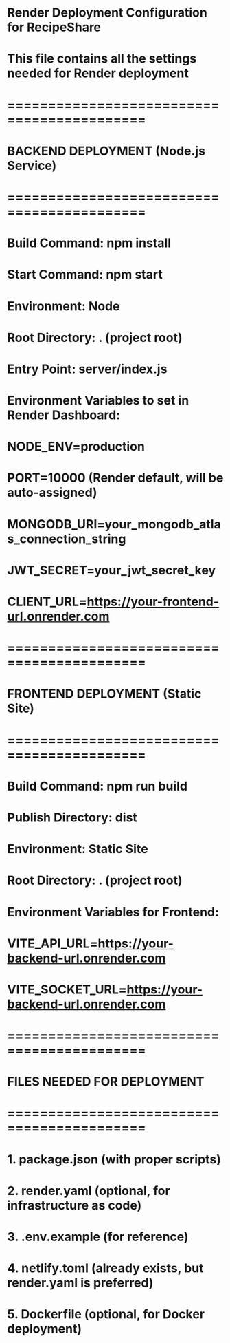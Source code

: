 # Render Deployment Configuration for RecipeShare
# This file contains all the settings needed for Render deployment

# ===========================================
# BACKEND DEPLOYMENT (Node.js Service)
# ===========================================

# Build Command: npm install
# Start Command: npm start
# Environment: Node
# Root Directory: . (project root)
# Entry Point: server/index.js

# Environment Variables to set in Render Dashboard:
# NODE_ENV=production
# PORT=10000 (Render default, will be auto-assigned)
# MONGODB_URI=your_mongodb_atlas_connection_string
# JWT_SECRET=your_jwt_secret_key
# CLIENT_URL=https://your-frontend-url.onrender.com

# ===========================================
# FRONTEND DEPLOYMENT (Static Site)
# ===========================================

# Build Command: npm run build
# Publish Directory: dist
# Environment: Static Site
# Root Directory: . (project root)

# Environment Variables for Frontend:
# VITE_API_URL=https://your-backend-url.onrender.com
# VITE_SOCKET_URL=https://your-backend-url.onrender.com

# ===========================================
# FILES NEEDED FOR DEPLOYMENT
# ===========================================

# 1. package.json (with proper scripts)
# 2. render.yaml (optional, for infrastructure as code)
# 3. .env.example (for reference)
# 4. netlify.toml (already exists, but render.yaml is preferred)
# 5. Dockerfile (optional, for Docker deployment)
